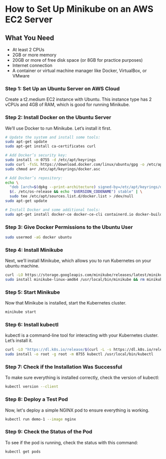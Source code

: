 # How to Set Up Minikube on an AWS EC2 Server

## What You Need
- At least 2 CPUs
- 2GB or more memory
- 20GB or more of free disk space (or 8GB for practice purposes)
- Internet connection
- A container or virtual machine manager like Docker, VirtualBox, or VMware

### Step 1: Set Up an Ubuntu Server on AWS Cloud
Create a t2.medium EC2 instance with Ubuntu. This instance type has 2 vCPUs and 4GB of RAM, which is good for running Minikube.

### Step 2: Install Docker on the Ubuntu Server
We’ll use Docker to run Minikube. Let’s install it first.

```sh
# Update the system and install some tools:
sudo apt-get update
sudo apt-get install ca-certificates curl

# Add Docker’s security key:
sudo install -m 0755 -d /etc/apt/keyrings
sudo curl -fsSL https://download.docker.com/linux/ubuntu/gpg -o /etc/apt/keyrings/docker.asc
sudo chmod a+r /etc/apt/keyrings/docker.asc

# Add Docker’s repository:
echo \
  "deb [arch=$(dpkg --print-architecture) signed-by=/etc/apt/keyrings/docker.asc] https://download.docker.com/linux/ubuntu \
  $(. /etc/os-release && echo "$VERSION_CODENAME") stable" | \
  sudo tee /etc/apt/sources.list.d/docker.list > /dev/null
sudo apt-get update

# Install Docker and some additional tools:
sudo apt-get install docker-ce docker-ce-cli containerd.io docker-buildx-plugin docker-compose-plugin -y

```

### Step 3: Give Docker Permissions to the Ubuntu User 

```sh
sudo usermod -aG docker ubuntu
```

### Step 4: Install Minikube
Next, we’ll install Minikube, which allows you to run Kubernetes on your ubuntu machine.

```sh
curl -LO https://storage.googleapis.com/minikube/releases/latest/minikube-linux-amd64
sudo install minikube-linux-amd64 /usr/local/bin/minikube && rm minikube-linux-amd64
```
### Step 5: Start Minikube
Now that Minikube is installed, start the Kubernetes cluster.
```sh
minikube start
```
### Step 6: Install kubectl
kubectl is a command-line tool for interacting with your Kubernetes cluster. Let’s install it.
```sh
curl -LO "https://dl.k8s.io/release/$(curl -L -s https://dl.k8s.io/release/stable.txt)/bin/linux/amd64/kubectl"
sudo install -o root -g root -m 0755 kubectl /usr/local/bin/kubectl
```
### Step 7: Check if the Installation Was Successful
To make sure everything is installed correctly, check the version of kubectl:
```sh
kubectl version --client
```
### Step 8: Deploy a Test Pod
Now, let's deploy a simple NGINX pod to ensure everything is working.
```sh
kubectl run demo-1 --image nginx
```
### Step 9: Check the Status of the Pod
To see if the pod is running, check the status with this command:
```sh
kubectl get pods
```
